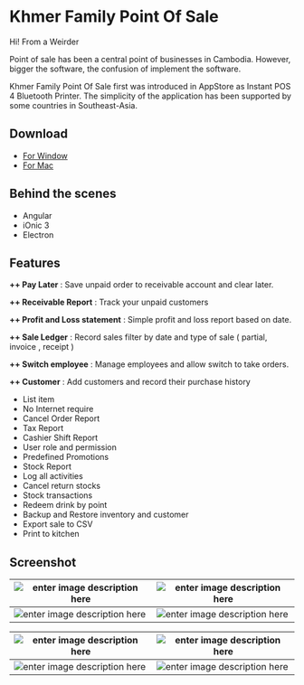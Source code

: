 ﻿# Khmer Family Point Of Sale

Hi! From a Weirder

Point of sale has been a central point of businesses in Cambodia. However, bigger the software, the confusion of implement the software. 

Khmer Family Point Of Sale first was introduced in AppStore as Instant POS 4 Bluetooth Printer. The simplicity of the application has been supported by some countries in Southeast-Asia. 

## Download
- [For Window](https://firebasestorage.googleapis.com/v0/b/hubgit-cea1c.appspot.com/o/Khmer-Family-POS.zip?alt=media&token=222c1d87-1a3d-4235-a95e-1a40814ab33a) 
- [For Mac](https://firebasestorage.googleapis.com/v0/b/hubgit-cea1c.appspot.com/o/khmer-family-pos-1.0.0-mac.zip?alt=media&token=aa3585ff-7ebb-4f22-965c-c315e6651984) 
## Behind the scenes 

- Angular
- iOnic 3
- Electron

## Features


**++ Pay Later** : Save unpaid order to receivable account and clear later.

**++ Receivable Report** : Track your unpaid customers

**++ Profit and Loss statement** : Simple profit and loss report based on date.

**++ Sale Ledger** : Record sales filter by date and type of sale ( partial, invoice , receipt )

**++ Switch employee** : Manage employees and allow switch to take orders.

**++ Customer** : Add customers and record their purchase history

 - List item
 - No Internet require
 - Cancel Order Report
 - Tax Report
 - Cashier Shift Report
 - User role and permission
 - Predefined Promotions
 - Stock Report
 - Log all activities
 - Cancel return stocks
 - Stock transactions
 - Redeem drink by point
 - Backup and Restore inventory and customer
 - Export sale to CSV
 - Print to kitchen

## Screenshot
|  ![enter image description here](https://firebasestorage.googleapis.com/v0/b/hubgit-cea1c.appspot.com/o/Screen%20Shot%202021-04-14%20at%2011.58.19%20AM.png?alt=media&token=7d076ee6-ddcc-4258-9147-0b31c8bb89b2)| ![enter image description here](https://firebasestorage.googleapis.com/v0/b/hubgit-cea1c.appspot.com/o/Screen%20Shot%202021-04-14%20at%2011.58.32%20AM.png?alt=media&token=126633b3-7774-4381-aad7-4d9a2702276a) |
|--|--|
| ![enter image description here](https://firebasestorage.googleapis.com/v0/b/hubgit-cea1c.appspot.com/o/Screen%20Shot%202021-04-14%20at%2011.59.02%20AM.png?alt=media&token=60035a5a-0c3e-416b-8363-c09f0a03ad9e) | ![enter image description here](https://firebasestorage.googleapis.com/v0/b/hubgit-cea1c.appspot.com/o/Screen%20Shot%202021-04-14%20at%2011.59.15%20AM.png?alt=media&token=6158dc0c-fb85-445d-8d68-bb98fec9ba87) |

|  ![enter image description here](https://firebasestorage.googleapis.com/v0/b/hubgit-cea1c.appspot.com/o/Screen%20Shot%202021-04-14%20at%2011.23.19%20AM.png?alt=media&token=7f19c13b-d179-4061-aabd-a65b2911d8f4)|![enter image description here](https://firebasestorage.googleapis.com/v0/b/hubgit-cea1c.appspot.com/o/Screen%20Shot%202021-04-14%20at%2011.56.00%20AM.png?alt=media&token=3b1dd87b-eac5-4cd7-841f-c963faa3ab10)|
|--|--|
| ![enter image description here](https://firebasestorage.googleapis.com/v0/b/hubgit-cea1c.appspot.com/o/Screen%20Shot%202021-04-15%20at%209.54.47%20AM.png?alt=media&token=82d59f4c-72d8-4ebc-80bf-73bf50bd7419) | ![enter image description here](https://firebasestorage.googleapis.com/v0/b/hubgit-cea1c.appspot.com/o/Screen%20Shot%202021-04-15%20at%209.55.05%20AM.png?alt=media&token=85495df9-81fd-47bb-a367-cb4c0db57801) |





